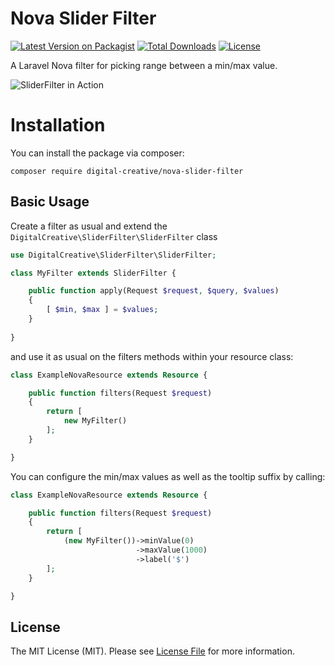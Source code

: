 # Nova Slider Filter

[![Latest Version on Packagist](https://img.shields.io/packagist/v/digital-creative/nova-slider-filter)](https://packagist.org/packages/digital-creative/nova-slider-filter)
[![Total Downloads](https://img.shields.io/packagist/dt/digital-creative/nova-slider-filter)](https://packagist.org/packages/digital-creative/nova-slider-filter)
[![License](https://img.shields.io/packagist/l/digital-creative/nova-slider-filter)](https://github.com/dcasia/nova-slider-filter/blob/master/LICENSE)

A Laravel Nova filter for picking range between a min/max value.

![SliderFilter in Action](https://raw.githubusercontent.com/dcasia/nova-slider-filter/master/screenshot.png)

# Installation

You can install the package via composer:

```
composer require digital-creative/nova-slider-filter
```

## Basic Usage

Create a filter as usual and extend the `DigitalCreative\SliderFilter\SliderFilter` class

```php
use DigitalCreative\SliderFilter\SliderFilter;

class MyFilter extends SliderFilter {

    public function apply(Request $request, $query, $values)
    {
        [ $min, $max ] = $values;   
    }
    
}
```

and use it as usual on the filters methods within your resource class:

```php
class ExampleNovaResource extends Resource {

    public function filters(Request $request)
    {
        return [
            new MyFilter()
        ];
    }

}
```

You can configure the min/max values as well as the tooltip suffix by calling:

```php
class ExampleNovaResource extends Resource {

    public function filters(Request $request)
    {
        return [
            (new MyFilter())->minValue(0)
                            ->maxValue(1000)
                            ->label('$')
        ];
    }

}
```

## License

The MIT License (MIT). Please see [License File](https://raw.githubusercontent.com/dcasia/nova-slider-filter/master/LICENSE) for more information.
